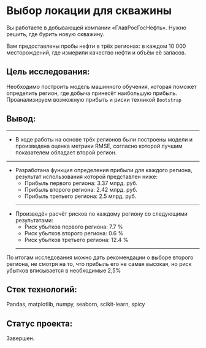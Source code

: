 # Выбор локации для скважины

Вы работаете в добывающей компании «ГлавРосГосНефть». Нужно решить, где бурить новую скважину.

Вам предоставлены пробы нефти в трёх регионах: в каждом 10 000 месторождений, где измерили качество нефти и объём её запасов. 

## Цель исследования:

Необходимо построить модель машинного обучения, которая поможет определить регион, где добыча принесёт наибольшую прибыль. Проанализируем возможную прибыть и риски техникой `Bootstrap`

## Вывод:
---
   * В ходе работы на основе трёх регионов были построены модели и произведена оценка метрики RMSE, согласно которой лучшим показателем обладает второй регион.
   ---
   * Разработана функция определения прибыли для каждого региона, результат использования которой представлен ниже:
       * Прибыль первого региона: 3.37 млрд. руб.
       * Прибыль второго региона: 2.42 млрд. руб.
       * Прибыль третьего региона: 2.5 млрд. руб.
       ---
   * Произведён расчёт рисков по каждому региону со следующими результатами:
       * Риск убытков первого региона: 7.7 %
       * Риск убытков второго региона: 0.6 %
       * Риск убытков третьего региона: 12.4 %
       ---
По итогам исследования можно дать рекомендации о выборе второго региона, не смотря на то, что прибыль его не самая высокая, но риск убытков вписывается в необходимые 2,5%

## Стек технологий:

Pandas, matplotlib, numpy, seaborn, scikit-learn, spicy

## Статус проекта:

Завершен.